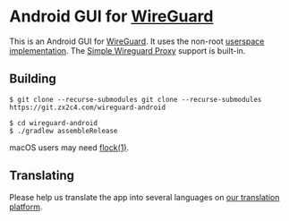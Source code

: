 # Android GUI for [WireGuard](https://www.wireguard.com/)

This is an Android GUI for [WireGuard](https://www.wireguard.com/). It uses the non-root [userspace implementation](https://git.zx2c4.com/wireguard-go/about/). The [Simple Wireguard Proxy](https://github.com/database64128/swgp-go) support is built-in.



## Building

```
$ git clone --recurse-submodules git clone --recurse-submodules https://git.zx2c4.com/wireguard-android

$ cd wireguard-android
$ ./gradlew assembleRelease
```

macOS users may need [flock(1)](https://github.com/discoteq/flock).


## Translating

Please help us translate the app into several languages on [our translation platform](https://crowdin.com/project/WireGuard).
